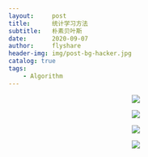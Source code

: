 ```yaml
---
layout:     post
title:      统计学习方法
subtitle:   朴素贝叶斯
date:       2020-09-07
author:     flyshare
header-img: img/post-bg-hacker.jpg
catalog: true
tags:
    - Algorithm
---
```


<p align='center'>
      <img src="stata-bayesian-1.png">
</p>

<p align='center'>
      <img src="stata-bayesian-2.png">
</p>

<p align='center'>
      <img src="stata-bayesian-3.png">
</p>

<p align='center'>
      <img src="stata-bayesian-4.png">
</p>